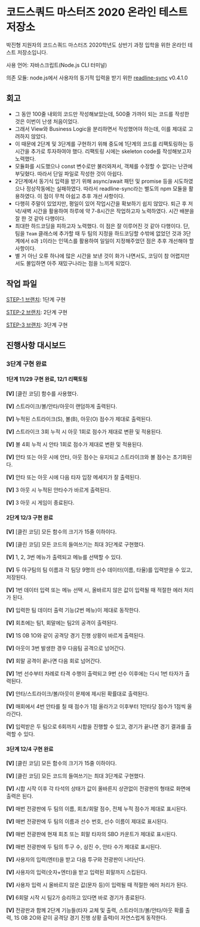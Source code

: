 # 코드스쿼드 마스터즈 2020 온라인 테스트 저장소

박진형 지원자의 코드스쿼드 마스터즈 2020학년도 상반기 과정 입학을 위한 온라인 테스트 저장소입니다.

사용 언어: 자바스크립트(Node.js CLI 터미널)

의존 모듈: node.js에서 사용자의 동기적 입력을 받기 위한 [readline-sync](https://www.npmjs.com/package/readline-sync) v0.4.1.0

## 회고
* 그 동안 100줄 내외의 코드만 작성해보았는데, 500줄 가까이 되는 코드를 작성한 것은 이번이 난생 처음이었다.
* 그래서 View와 Business Logic을 분리하면서 작성했어야 하는데, 이를 제대로 고려하지 않았다.
* 이 때문에 2단계 및 3단계를 구현하기 위해 중도에 1단계의 코드를 리팩토링하는 등 시간을 추가로 투자하여야 했다. 리팩토링 시에는 skeleton code를 작성해보고자 노력했다.
* 모듈화를 시도했으나 const 변수로만 불러와져서, 객체를 수정할 수 없다는 난관에 부딪혔다. 따라서 단일 파일로 작성한 것이 아쉽다.
* 2단계에서 동기식 입력을 받기 위해 async/await 패턴 및 promise 등을 시도하였으나 정상작동에는 실패하였다. 따라서 readline-sync라는 별도의 npm 모듈을 활용하였다. 이 점이 무척 아쉽고 추후 개선 사항이다.
* 다행히 주말이 있었지만, 평일이 있어 작업시간을 확보하기 쉽지 않았다. 퇴근 후 저녁/새벽 시간을 활용하여 하루에 약 7-8시간은 작업하고자 노력하였다. 시간 배분을 잘 한 것 같아 다행이다.
* 최대한 하드코딩을 피하고자 노력했다. 이 점은 잘 이루어진 것 같아 다행이다. 단, 팀을 `Team` 클래스에 추가할 때 두 팀의 지정을 하드코딩할 수밖에 없었던 것과 3단계에서 `0`과 `1`이라는 인덱스를 활용하여 일일이 지정해주었던 점은 추후 개선해야 할 사항이다.
* 별 거 아닌 오류 하나에 많은 시간을 보낸 것이 화가 나면서도, 코딩이 참 어렵지만서도 몰입하면 아주 재밌구나라는 점을 느끼게 되었다.

## 작업 파일
[STEP-1 브랜치](https://github.com/jypthemiracle/codesquad-jinhyung/tree/step-1): 1단계 구현

[STEP-2 브랜치](https://github.com/jypthemiracle/codesquad-jinhyung/tree/step-2): 2단계 구현

[STEP-3 브랜치](https://github.com/jypthemiracle/codesquad-jinhyung/tree/step-3): 3단계 구현

## 진행사항 대시보드
### 3단계 구현 완료

#### 1단계 11/29 구현 완료, 12/1 리팩토링

**[V]** [클린 코딩] 함수를 사용했다.

**[V]** 스트라이크/볼/안타/아웃이 랜덤하게 출력된다.

**[V]** 누적된 스트라이크(S), 볼(B), 아웃(O) 점수가 제대로 출력된다.

**[V]** 스트라이크 3회 누적 시 아웃 1회로 점수가 제대로 변환 및 적용된다.

**[V]** 볼 4회 누적 시 안타 1회로 점수가 제대로 변환 및 적용된다.

**[V]** 안타 또는 아웃 시에 안타, 아웃 점수는 유지되고 스트라이크와 볼 점수는 초기화된다.

**[V]** 안타 또는 아웃 시에 다음 타자 입장 메세지가 잘 출력된다.

**[V]** 3 아웃 시 누적된 안타수가 바르게 출력된다.

**[V]** 3 아웃 시 게임이 종료된다.

#### 2단계 12/3 구현 완료

**[V]** [클린 코딩] 모든 함수의 크기가 15줄 이하이다.

**[V]** [클린 코딩] 모든 코드의 들여쓰기는 최대 3단계로 구현했다.

**[V]** 1, 2, 3번 메뉴가 출력되고 메뉴를 선택할 수 있다.

**[V]** 두 야구팀의 팀 이름과 각 팀당 9명의 선수 데이터(이름, 타율)를 입력받을 수 있고, 저장된다.

**[V]** 1번 데이터 입력 또는 메뉴 선택 시, 올바르지 않은 값이 입력될 때 적절한 에러 처리가 된다.

**[V]** 입력한 팀 데이터 출력 기능(2번 메뉴)이 제대로 동작한다.

**[V]** 회초에는 팀1, 회말에는 팀2의 공격이 출력된다.

**[V]** 1S 0B 1O와 같이 공격당 경기 진행 상황이 바르게 출력된다.

**[V]** 아웃이 3번 발생한 경우 다음팀 공격으로 넘어간다.

**[V]** 회말 공격이 끝나면 다음 회로 넘어간다.

**[V]** 1번 선수부터 차례로 타격 수행이 출력되고 9번 선수 이후에는 다시 1번 타자가 출력된다.

**[V]** 안타/스트라이크/볼/아웃이 문제에 제시된 확률대로 출력된다.

**[V]** 매회에서 4번 안타를 칠 때 점수가 1점 올라가고 이후부터 1안타당 점수가 1점씩 올라간다.

**[V]** 입력받은 두 팀으로 6회까지 시합을 진행할 수 있고, 경기가 끝나면 경기 결과를 출력할 수 있다.

#### 3단계 12/4 구현 완료

**[V]** [클린 코딩] 모든 함수의 크기가 15줄 이하이다.

**[V]** [클린 코딩] 모든 코드의 들여쓰기는 최대 3단계로 구현했다.

**[V]** 시합 시작 이후 각 타석의 상태가 값이 올바른지 상관없이 전광판의 형태로 화면에 출력은 된다.

**[V]** 매번 전광판에 두 팀의 이름, 회초/회말 점수, 전체 누적 점수가 제대로 표시된다.

**[V]** 매번 전광판에 두 팀의 이름과 선수 번호, 선수 이름이 제대로 표시된다.

**[V]** 매번 전광판에 현재 회초 또는 회말 타자의 SBO 카운트가 제대로 표시된다.

**[V]** 매번 전광판에 두 팀의 투구 수, 삼진 수, 안타 수가 제대로 표시된다.

**[V]** 사용자의 입력(엔터)을 받고 다음 투구와 전광판이 나타난다.

**[V]** 사용자의 입력(숫자+엔터)을 받고 입력된 회말까지 스킵된다.

**[V]** 사용자 입력 시 올바르지 않은 값(문자 등)이 입력될 때 적절한 에러 처리가 된다.

**[V]** 6회말 시작 시 팀2가 승리하고 있다면 바로 경기가 종료된다.

**[V]** 전광판과 함께 2단계 기능들(타자 교체 및 출력, 스트라이크/볼/안타/아웃 확률 출력, 1S 0B 2O와 같이 공격당 경기 진행 상황 출력)이 자연스럽게 동작한다.
